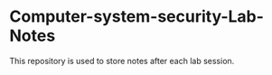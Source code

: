 # Computer-system-security-Lab-Notes
This repository is used to store notes after each lab session.
